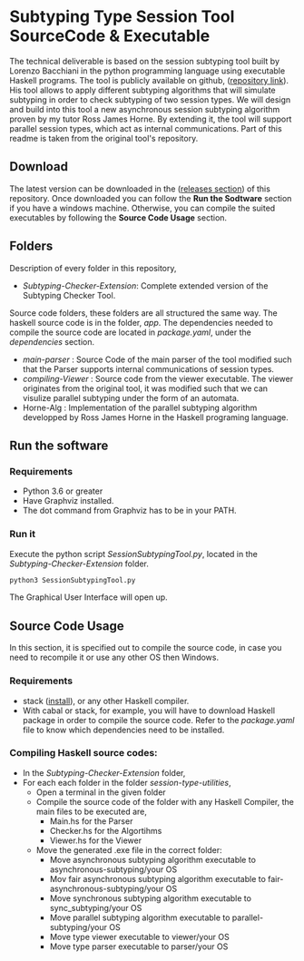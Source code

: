 # Subtyping Type Session Tool SourceCode & Executable

The technical deliverable is based on the session subtyping tool built by Lorenzo Bacchiani in the python programming language using executable Haskell programs. The tool is publicly available on github, ([repository link](https://github.com/LBacchiani/session-subtyping-tool)).
 His tool allows to apply different subtyping algorithms that will simulate subtyping in order to check subtyping of two session types. We will design and build into this tool a new asynchronous session subtyping algorithm proven by my tutor Ross James Horne. By extending it, the tool will support parallel session types, which act as internal communications. Part of this readme is taken from the original tool's repository.

## Download 
The latest version can be downloaded in the ([releases section](https://github.com/jetlime/Subtyping_Session_Tool_SourceCode/releases)) of this repository. Once downloaded you can follow the **Run the Sodtware** section if you have a windows machine. Otherwise, you can compile the suited executables by following the **Source Code Usage** section.

## Folders
Description of every folder in this repository,

* *Subtyping-Checker-Extension*: Complete extended version of the Subtyping Checker Tool.
  
Source code folders, these folders are all structured the same way. The haskell source code is in the folder, *app*. The dependencies needed to compile the source code are located in *package.yaml*, under the *dependencies* section.

* *main-parser* : Source Code of the main parser of the tool modified such that the Parser supports internal communications of session types. 
* *compiling-Viewer* : Source code from the viewer executable. The viewer originates from the original tool, it was modified such that we can visulize parallel subtyping under the form of an automata.
* Horne-Alg : Implementation of the parallel subtyping algorithm developped by Ross James Horne in the Haskell programing language.

## Run the software

### Requirements
* Python 3.6 or greater
* Have Graphviz installed.
* The dot command from Graphviz has to be in your PATH.

### Run it 

Execute the python script *SessionSubtypingTool.py*, located in the *Subtyping-Checker-Extension* folder.

```bash
python3 SessionSubtypingTool.py
```
The Graphical User Interface will open up.

## Source Code Usage

In this section, it is specified out to compile the source code, in case you need to recompile it or use any other OS then Windows.

### Requirements

* stack ([install](https://docs.haskellstack.org/en/stable/install_and_upgrade/)), or any other Haskell compiler.
* With cabal or stack, for example, you will have to download Haskell package in order to compile the source code. Refer to the *package.yaml* file to know which dependencies need to be installed.


### Compiling Haskell source codes:

* In the *Subtyping-Checker-Extension* folder, 
* For each each folder in the folder *session-type-utilities*,
  * Open a terminal in the given folder
  * Compile the source code of the folder with any Haskell Compiler, the main files to be executed are, 
    * Main.hs for the Parser
    * Checker.hs for the Algortihms
    * Viewer.hs for the Viewer
  * Move the generated .exe file in the correct folder:
      * Move asynchronous subtyping algorithm executable to asynchronous-subtyping/your OS
      * Mov fair asynchronous subtyping algorithm executable to fair-asynchronous-subtyping/your OS
      * Move synchronous subtyping algorithm executable to sync_subtyping/your OS
      * Move parallel subtyping algorithm executable to parallel-subtyping/your OS
      * Move type viewer executable to viewer/your OS
      * Move type parser executable to parser/your OS